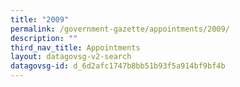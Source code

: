 ```yaml
---
title: "2009"
permalink: /government-gazette/appointments/2009/
description: ""
third_nav_title: Appointments
layout: datagovsg-v2-search
datagovsg-id: d_6d2afc1747b8bb51b93f5a914bf9bf4b
---
```

